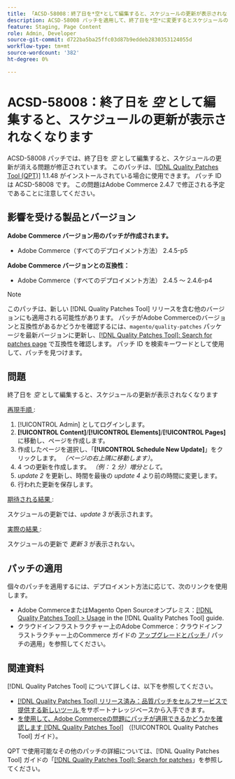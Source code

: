 ```yaml
---
title: 「ACSD-58008：終了日を*空*として編集すると、スケジュールの更新が表示されない」
description: ACSD-58008 パッチを適用して、終了日を*空*に変更するとスケジュールの更新が消えるAdobe Commerceの問題を修正してください。
feature: Staging, Page Content
role: Admin, Developer
source-git-commit: d722ba5ba25ffc03d87b9eddeb2830353124055d
workflow-type: tm+mt
source-wordcount: '382'
ht-degree: 0%

---
```


# ACSD-58008：終了日を *空* として編集すると、スケジュールの更新が表示されなくなります

ACSD-58008 パッチでは、終了日を *空* として編集すると、スケジュールの更新が消える問題が修正されています。 このパッチは、[[!DNL Quality Patches Tool (QPT)]](https://experienceleague.adobe.com/en/docs/commerce-knowledge-base/kb/announcements/commerce-announcements/magento-quality-patches-released-new-tool-to-self-serve-quality-patches) 1.1.48 がインストールされている場合に使用できます。 パッチ ID は ACSD-58008 です。 この問題はAdobe Commerce 2.4.7 で修正される予定であることに注意してください。

## 影響を受ける製品とバージョン

**Adobe Commerce バージョン用のパッチが作成されます。**

* Adobe Commerce（すべてのデプロイメント方法） 2.4.5-p5

**Adobe Commerce バージョンとの互換性：**

* Adobe Commerce（すべてのデプロイメント方法） 2.4.5 ～ 2.4.6-p4

>[!NOTE]
>
>このパッチは、新しい [!DNL Quality Patches Tool] リリースを含む他のバージョンにも適用される可能性があります。 パッチがAdobe Commerceのバージョンと互換性があるかどうかを確認するには、`magento/quality-patches` パッケージを最新バージョンに更新し、[[!DNL Quality Patches Tool]: Search for patches page](https://experienceleague.adobe.com/tools/commerce-quality-patches/index.html) で互換性を確認します。 パッチ ID を検索キーワードとして使用して、パッチを見つけます。

## 問題

終了日を *空* として編集すると、スケジュールの更新が表示されなくなります

<u> 再現手順 </u>:

1. [!UICONTROL Admin] としてログインします。
1. **[!UICONTROL Content]**/**[!UICONTROL Elements]**/**[!UICONTROL Pages]** に移動し、ページを作成します。
1. 作成したページを選択し、「**[!UICONTROL Schedule New Update]**」をクリックします。 *（ページの右上隅に移動します）*。
1. 4 つの更新を作成します。 *（例：* 2 *分）増分として*。
1. *update 2* を更新し、時間を最後の *update 4* より前の時間に変更します。
1. 行われた更新を保存します。

<u> 期待される結果 </u>:

スケジュールの更新では、*update 3* が表示されます。

<u> 実際の結果 </u>:

スケジュールの更新で *更新 3* が表示されない。

## パッチの適用

個々のパッチを適用するには、デプロイメント方法に応じて、次のリンクを使用します。

* Adobe CommerceまたはMagento Open Sourceオンプレミス：[[!DNL Quality Patches Tool] > Usage](https://experienceleague.adobe.com/docs/commerce-operations/tools/quality-patches-tool/usage.html) in the [!DNL Quality Patches Tool] guide.
* クラウドインフラストラクチャー上のAdobe Commerce：クラウドインフラストラクチャー上のCommerce ガイドの [ アップグレードとパッチ ](https://experienceleague.adobe.com/docs/commerce-cloud-service/user-guide/develop/upgrade/apply-patches.html)/ パッチの適用」を参照してください。

## 関連資料

[!DNL Quality Patches Tool] について詳しくは、以下を参照してください。

* [[!DNL Quality Patches Tool]  リリース済み：品質パッチをセルフサービスで提供する新しいツール ](https://experienceleague.adobe.com/en/docs/commerce-knowledge-base/kb/announcements/commerce-announcements/magento-quality-patches-released-new-tool-to-self-serve-quality-patches) をサポートナレッジベースから入手できます。
* [ を使用して、Adobe Commerceの問題にパッチが適用できるかどうかを確認します  [!DNL Quality Patches Tool]](/help/tools/quality-patches-tool/patches-available-in-qpt/check-patch-for-magento-issue-with-magento-quality-patches.md) （[!UICONTROL Quality Patches Tool] ガイド）。


QPT で使用可能なその他のパッチの詳細については、[!DNL Quality Patches Tool] ガイドの「[[!DNL Quality Patches Tool]: Search for patches](https://experienceleague.adobe.com/tools/commerce-quality-patches/index.html)」を参照してください。
